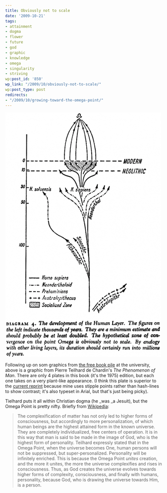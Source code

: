 ```yaml
---
title: Obviously not to scale
date: '2009-10-21'
tags:
- attainment
- dogma
- flower
- future
- god
- graphic
- knowledge
- omega
- singularity
- striving
wp:post_id: '850'
wp_link: "/2009/10/obviously-not-to-scale/"
wp:post_type: post
redirects:
- "/2009/10/growing-toward-the-omega-point/"
---
```


![OmegaPoint](2009-10-21-Obviously-not-to-scale/OmegaPoint-500x783.png "OmegaPoint")

Following up on som graphics from [the free book pile](http://www.island94.org/2009/10/janets-spiral-periodic-table/) at the university, above is a graphic from Pierre Teilhard de Chardin's _The Phenomenon of Man_. There are only 4 plates in this book (it's the 1975) edition, but each one takes on a very plant-like appearance. (I think this plate is superior to the [current reprint](http://books.google.com/books?id=vTi7de7vv5wC&lpg=PR8&ots=08hB1BRmc-&dq=%22the%20development%20of%20the%20human%20layer%22&pg=PA131#v=onepage&q=&f=false) because mine uses stipple points rather than hash-lines to show contrast; it's also typeset in Arial, but that's just being picky).

Tielhard puts it all within Christian dogma (he _was _a Jesuit), but the Omega Point is pretty nifty. Briefly from [Wikipedia](http://en.wikipedia.org/wiki/Omega_point):

> The complexification of matter has not only led to higher forms of consciousness, but accordingly to more personalization, of which human beings are the highest attained form in the known universe. They are completely individualized, free centers of operation. It is in this way that man is said to be made in the image of God, who is the highest form of personality. Teilhard expressly stated that in the Omega Point, when the universe becomes One, human persons will not be suppressed, but super-personalized. Personality will be infinitely enriched. This is because the Omega Point _unites_ creation, and the more it unites, the more the universe complexifies and rises in consciousness. Thus, as God creates the universe evolves towards higher forms of complexity, consciousness, and finally with humans, personality, because God, who is drawing the universe towards Him, is a person.
